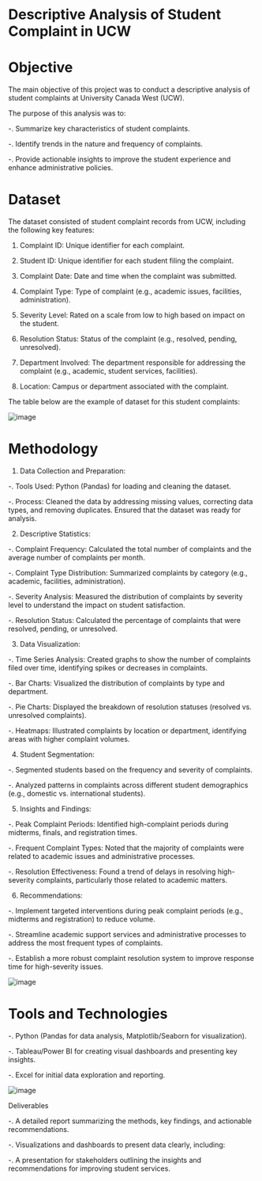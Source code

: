 # Descriptive Analysis of Student Complaint in UCW 
# Objective
The main objective of this project was to conduct a descriptive analysis of student complaints at University Canada West (UCW). 

The purpose of this analysis was to:

-. Summarize key characteristics of student complaints.

-. Identify trends in the nature and frequency of complaints.

-. Provide actionable insights to improve the student experience and enhance administrative policies.
# Dataset
The dataset consisted of student complaint records from UCW, including the following key features:

1. Complaint ID: Unique identifier for each complaint.

2. Student ID: Unique identifier for each student filing the complaint.

3. Complaint Date: Date and time when the complaint was submitted.

4. Complaint Type: Type of complaint (e.g., academic issues, facilities, administration).

5. Severity Level: Rated on a scale from low to high based on impact on the student.

6. Resolution Status: Status of the complaint (e.g., resolved, pending, unresolved).

7. Department Involved: The department responsible for addressing the complaint (e.g., academic, student services, facilities).

8. Location: Campus or department associated with the complaint.

The table below are the example of dataset for this student complaints:
   
![image](https://github.com/user-attachments/assets/7c239fce-be77-42ee-a210-e1b7b3d8ed3e)

# Methodology
1. Data Collection and Preparation:

-. Tools Used: Python (Pandas) for loading and cleaning the dataset.

-. Process: Cleaned the data by addressing missing values, correcting data types, and removing duplicates. Ensured that the dataset was ready for analysis.


2. Descriptive Statistics:

-. Complaint Frequency: Calculated the total number of complaints and the average number of complaints per month.

-. Complaint Type Distribution: Summarized complaints by category (e.g., academic, facilities, administration).

-. Severity Analysis: Measured the distribution of complaints by severity level to understand the impact on student satisfaction.

-. Resolution Status: Calculated the percentage of complaints that were resolved, pending, or unresolved.


3. Data Visualization:

-. Time Series Analysis: Created graphs to show the number of complaints filed over time, identifying spikes or decreases in complaints.

-. Bar Charts: Visualized the distribution of complaints by type and department.

-. Pie Charts: Displayed the breakdown of resolution statuses (resolved vs. unresolved complaints).

-. Heatmaps: Illustrated complaints by location or department, identifying areas with higher complaint volumes.


4. Student Segmentation:

-. Segmented students based on the frequency and severity of complaints.

-. Analyzed patterns in complaints across different student demographics (e.g., domestic vs. international students).


5. Insights and Findings:

-. Peak Complaint Periods: Identified high-complaint periods during midterms, finals, and registration times.

-. Frequent Complaint Types: Noted that the majority of complaints were related to academic issues and administrative processes.

-. Resolution Effectiveness: Found a trend of delays in resolving high-severity complaints, particularly those related to academic matters.


6. Recommendations:

-. Implement targeted interventions during peak complaint periods (e.g., midterms and registration) to reduce volume.

-. Streamline academic support services and administrative processes to address the most frequent types of complaints.

-. Establish a more robust complaint resolution system to improve response time for high-severity issues.

![image](https://github.com/user-attachments/assets/10995dba-7f3e-4924-8aa2-9a2986e1780a)

# Tools and Technologies

-. Python (Pandas for data analysis, Matplotlib/Seaborn for visualization).

-. Tableau/Power BI for creating visual dashboards and presenting key insights.

-. Excel for initial data exploration and reporting.

![image](https://github.com/user-attachments/assets/f2e6ae56-c088-4382-96e8-6a2e59745edb)

Deliverables

-. A detailed report summarizing the methods, key findings, and actionable recommendations.

-. Visualizations and dashboards to present data clearly, including:

-. A presentation for stakeholders outlining the insights and recommendations for improving student services.


